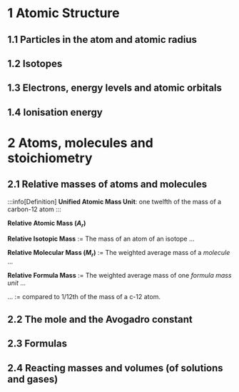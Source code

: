 # 1 Atomic Structure

## 1.1 Particles in the atom and atomic radius



## 1.2 Isotopes

## 1.3 Electrons, energy levels and atomic orbitals

## 1.4 Ionisation energy

# 2 Atoms, molecules and stoichiometry

## 2.1 Relative masses of atoms and molecules

:::info[Definition]
**Unified Atomic Mass Unit**: one twelfth of the mass of a carbon-12 atom
:::

**Relative Atomic Mass ($A_r$)**

**Relative Isotopic Mass** := The mass of an atom of an isotope ...

**Relative Molecular Mass ($M_r$)** := The weighted average mass of a *molecule* ...

**Relative Formula Mass** := The weighted average mass of one *formula mass unit* ...

... := compared to 1/12th of the mass of a c-12 atom. 

## 2.2 The mole and the Avogadro constant

## 2.3 Formulas

## 2.4 Reacting masses and volumes (of solutions and gases)

